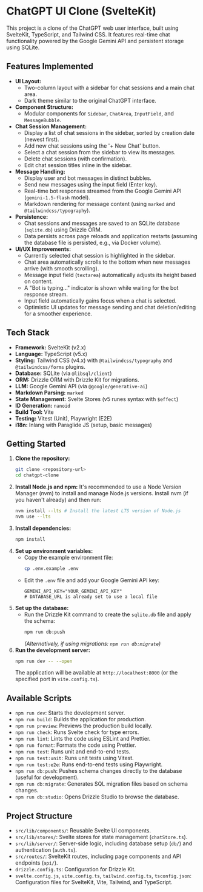 # ChatGPT UI Clone (SvelteKit)

This project is a clone of the ChatGPT web user interface, built using SvelteKit, TypeScript, and Tailwind CSS. It features real-time chat functionality powered by the Google Gemini API and persistent storage using SQLite.

## Features Implemented

*   **UI Layout:**
    *   Two-column layout with a sidebar for chat sessions and a main chat area.
    *   Dark theme similar to the original ChatGPT interface.
*   **Component Structure:**
    *   Modular components for `Sidebar`, `ChatArea`, `InputField`, and `MessageBubble`.
*   **Chat Session Management:**
    *   Display a list of chat sessions in the sidebar, sorted by creation date (newest first).
    *   Add new chat sessions using the '+ New Chat' button.
    *   Select a chat session from the sidebar to view its messages.
    *   Delete chat sessions (with confirmation).
    *   Edit chat session titles inline in the sidebar.
*   **Message Handling:**
    *   Display user and bot messages in distinct bubbles.
    *   Send new messages using the input field (Enter key).
    *   Real-time bot responses streamed from the Google Gemini API (`gemini-1.5-flash` model).
    *   Markdown rendering for message content (using `marked` and `@tailwindcss/typography`).
*   **Persistence:**
    *   Chat sessions and messages are saved to an SQLite database (`sqlite.db`) using Drizzle ORM.
    *   Data persists across page reloads and application restarts (assuming the database file is persisted, e.g., via Docker volume).
*   **UI/UX Improvements:**
    *   Currently selected chat session is highlighted in the sidebar.
    *   Chat area automatically scrolls to the bottom when new messages arrive (with smooth scrolling).
    *   Message input field (`textarea`) automatically adjusts its height based on content.
    *   A "Bot is typing..." indicator is shown while waiting for the bot response stream.
    *   Input field automatically gains focus when a chat is selected.
    *   Optimistic UI updates for message sending and chat deletion/editing for a smoother experience.

## Tech Stack

*   **Framework:** SvelteKit (v2.x)
*   **Language:** TypeScript (v5.x)
*   **Styling:** Tailwind CSS (v4.x) with `@tailwindcss/typography` and `@tailwindcss/forms` plugins.
*   **Database:** SQLite (via `@libsql/client`)
*   **ORM:** Drizzle ORM with Drizzle Kit for migrations.
*   **LLM:** Google Gemini API (via `@google/generative-ai`)
*   **Markdown Parsing:** `marked`
*   **State Management:** Svelte Stores (v5 runes syntax with `$effect`)
*   **ID Generation:** `nanoid`
*   **Build Tool:** Vite
*   **Testing:** Vitest (Unit), Playwright (E2E)
*   **i18n:** Inlang with Paraglide JS (setup, basic messages)

## Getting Started

1.  **Clone the repository:**
    ```bash
    git clone <repository-url>
    cd chatgpt-clone
    ```
2.  **Install Node.js and npm:**
    It's recommended to use a Node Version Manager (nvm) to install and manage Node.js versions. Install nvm (if you haven't already) and then run:
    ```bash
    nvm install --lts # Install the latest LTS version of Node.js
    nvm use --lts
    ```
3.  **Install dependencies:**
    ```bash
    npm install
    ```
4.  **Set up environment variables:**
    *   Copy the example environment file:
        ```bash
        cp .env.example .env
        ```
    *   Edit the `.env` file and add your Google Gemini API key:
        ```
        GEMINI_API_KEY="YOUR_GEMINI_API_KEY"
        # DATABASE_URL is already set to use a local file
        ```
5.  **Set up the database:**
    *   Run the Drizzle Kit command to create the `sqlite.db` file and apply the schema:
        ```bash
        npm run db:push
        ```
        *(Alternatively, if using migrations: `npm run db:migrate`)*
6.  **Run the development server:**
    ```bash
    npm run dev -- --open
    ```
    The application will be available at `http://localhost:8000` (or the specified port in `vite.config.ts`).

## Available Scripts

*   `npm run dev`: Starts the development server.
*   `npm run build`: Builds the application for production.
*   `npm run preview`: Previews the production build locally.
*   `npm run check`: Runs Svelte check for type errors.
*   `npm run lint`: Lints the code using ESLint and Prettier.
*   `npm run format`: Formats the code using Prettier.
*   `npm run test`: Runs unit and end-to-end tests.
*   `npm run test:unit`: Runs unit tests using Vitest.
*   `npm run test:e2e`: Runs end-to-end tests using Playwright.
*   `npm run db:push`: Pushes schema changes directly to the database (useful for development).
*   `npm run db:migrate`: Generates SQL migration files based on schema changes.
*   `npm run db:studio`: Opens Drizzle Studio to browse the database.

## Project Structure

*   `src/lib/components/`: Reusable Svelte UI components.
*   `src/lib/stores/`: Svelte stores for state management (`chatStore.ts`).
*   `src/lib/server/`: Server-side logic, including database setup (`db/`) and authentication (`auth.ts`).
*   `src/routes/`: SvelteKit routes, including page components and API endpoints (`api/`).
*   `drizzle.config.ts`: Configuration for Drizzle Kit.
*   `svelte.config.js`, `vite.config.ts`, `tailwind.config.ts`, `tsconfig.json`: Configuration files for SvelteKit, Vite, Tailwind, and TypeScript.
